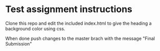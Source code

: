 # Test assignment instructions

Clone this repo and edit the included index.html to give the heading a background color using css.

When done push changes to the master brach with the message "Final Submission"